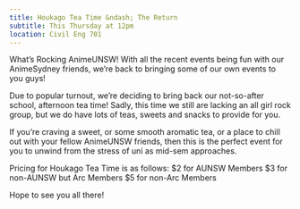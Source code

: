 ```yaml
---
title: Houkago Tea Time &ndash; The Return
subtitle: This Thursday at 12pm
location: Civil Eng 701
---
```


What’s Rocking AnimeUNSW! With all the recent events being fun with our AnimeSydney friends, we’re back to bringing some of our own events to you guys!

Due to popular turnout, we’re deciding to bring back our not-so-after school, afternoon tea time! Sadly, this time we still are lacking an all girl rock group, but we do have lots of teas, sweets and snacks to provide for you.

If you’re craving a sweet, or some smooth aromatic tea, or a place to chill out with your fellow AnimeUNSW friends, then this is the perfect event for you to unwind from the stress of uni as mid-sem approaches.

Pricing for Houkago Tea Time is as follows:
$2 for AUNSW Members
$3 for non-AUNSW but Arc Members
$5 for non-Arc Members

Hope to see you all there!